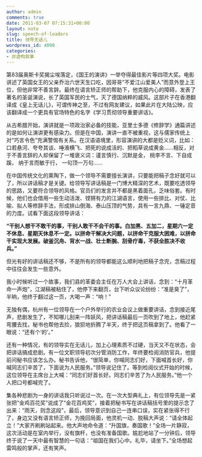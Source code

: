 ```yaml
---
author: admin
comments: true
date: 2011-03-07 07:15:31+00:00
layout: note
slug: speech-of-leaders
title: 领导无话儿
wordpress_id: 4098
categories:
- 非虚构叙事
---
```


第83届奥斯卡奖揭尘埃落定，《国王的演讲》一举夺得最佳影片等四项大奖。电影讲述了英国女王的父亲乔治六世天生口吃，因哥哥“不爱江山爱美人”而意外登上王位，但他非常不善言辞。最终在语言矫正师的帮助下，他克服内心的障碍，发表了著名的圣诞演说，长了英国军民的士气，灭了德国纳粹的威风。这部片子在香港翻译成《皇上无话儿》，可谓传神之至，不过有网友建议，如果此片在大陆公映，应该翻译成一个更具有官场特色的名字《学习贯彻领导重要讲话》。

从古希腊开始，演讲就是一项政治家必备的技能，亚里士多德《修辞学》通篇讲述的是如何让演讲更有感染力。但是在中国，演讲一直不被重视，这与儒家传统上对“巧言令色”充满警惕有关系。在汉语语境里，形容演讲的大都是贬义词，比如：口若悬河、夸夸其谈、唾液横飞、把死的说成活的、把稻草说成黄金……相反，对于不善言辞的人却保留了一堆褒义词：谨言慎行、沉默是金，
桃李不言、下自成蹊， 纳于言而敏于行， 一句顶一万句……

在中国传统文化的熏陶下，做一个领导不需要擅长演讲，只要能把稿子念好就可以了，所以讲话稿才是关键。给领导写讲话稿是一门博大精深的艺术，既要吃透领导的思路，又要符合领导的风格。官员们的发言并不都是黑着面孔，乏味俗套。有时候，他们也会借用一些生动活泼、铿锵有力的江湖语言，使用一些排比、对仗、比喻、拟人等修辞手法，形成排山倒海、泰山压顶的气势，具有一言九鼎、一锤定音的力度。试看下面这段领导讲话：

**“干别人想干不敢干的事，干别人敢干不会干的事。白加黑、五加二，星期六一定不休息、星期天休息不一定。以拼命干解决大问题，以拼命干克服大困难，以拼命干实现大发展。破釜沉舟、背水一战、壮士断腕、刮骨疗毒，不获全胜决不收兵。”**

但光有好的讲话稿还不够，不是所有的领导都能这么顺利地把稿子念完，念稿过程中往往会发生一些意外。

我小时候听过一个故事，我们县的革委会主任在万人大会上讲话，念到：“十月革命一声炮”，江湖稿被粘住了，他停下来翻页，台下听众议论纷纷：“准是臭了”，半晌，他终于翻过这一页，大喝一声：“响！”

无独有偶，杭州有一位领导在一个户外举行的农业会议上做重要讲话，念到接近尾声，悲剧发生了，不知哪儿刮来一阵妖风，把讲话稿最后一页吹到了地上，他赶紧弯腰去找，秘书也帮他去捡，狼狈地折腾了半天，终于把这页稿拿到了。他看了一眼说：“还有个‘的’。”

还有一种情况，有的领导实在无话儿，加上心理素质不过硬，当天又不在状态，会把讲话搞成悲剧。有一位文职领导初次分管消防工作，年终要检阅消防官兵，他提前问秘书应该怎么办。秘书告诉他，“很简单，你喊同志们好，下面喊首长好，你喊同志们辛苦了，下面说为人民服务。”领导说记住了。等到检阅仪式开始的时候，这位领导在主席台上大喊：“同志们好首长好。同志们辛苦了为人民服务。”他一个人把口号都喊完了。

集各种悲剧为一身的讲话我只听说过一次。在一次大型典礼上，有位领导先是一紧张把“金鸡百花奖”说成了“金花百鸡奖”，接着把秘书写在讲话稿括号里的提示念了出来：“雨天，则念这段”，最后，领导意识到自己一连串口误，实在紧张得不行了，身边又没有语言矫正师，为挽回局面，他灵机一动、脱稿大声说：“请全体起立！”大家齐刷刷站起来。他大声地命令道：“升国旗，奏国歌！”全场一片静寂，这次活动是在室内举行，没有旗杆，也没有准备国歌。尴尬地站了一分钟后，领导终于说了一天中最有智慧的一句话：“祖国在我们心中。礼毕，请坐下。”全场想起雷鸣般的掌声，还有笑声。
